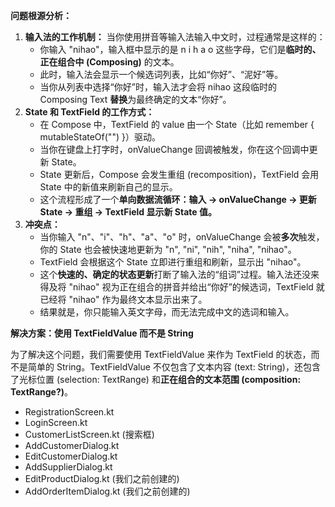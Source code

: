**问题根源分析：**

1. **输入法的工作机制：** 当你使用拼音等输入法输入中文时，过程通常是这样的：
   - 你输入 "nihao"，输入框中显示的是 n i h a o 这些字母，它们是**临时的、正在组合中 (Composing)** 的文本。
   - 此时，输入法会显示一个候选词列表，比如“你好”、“泥好”等。
   - 当你从列表中选择“你好”时，输入法才会将 nihao 这段临时的 Composing Text **替换**为最终确定的文本“你好”。
2. **State 和 TextField 的工作方式：**
   - 在 Compose 中，TextField 的 value 由一个 State（比如 remember { mutableStateOf("") }）驱动。
   - 当你在键盘上打字时，onValueChange 回调被触发，你在这个回调中更新 State。
   - State 更新后，Compose 会发生重组 (recomposition)，TextField 会用 State 中的新值来刷新自己的显示。
   - 这个流程形成了一个**单向数据流循环：输入 -> onValueChange -> 更新 State -> 重组 -> TextField 显示新 State 值。**
3. **冲突点：**
   - 当你输入 "n"、"i"、"h"、"a"、"o" 时，onValueChange 会被**多次**触发，你的 State 也会被快速地更新为 "n", "ni", "nih", "niha", "nihao"。
   - TextField 会根据这个 State 立即进行重组和刷新，显示出 "nihao"。
   - 这个**快速的、确定的状态更新**打断了输入法的“组词”过程。输入法还没来得及将 "nihao" 视为正在组合的拼音并给出“你好”的候选词，TextField 就已经将 "nihao" 作为最终文本显示出来了。
   - 结果就是，你只能输入英文字母，而无法完成中文的选词和输入。

**解决方案：使用 TextFieldValue 而不是 String**

为了解决这个问题，我们需要使用 TextFieldValue 来作为 TextField 的状态，而不是简单的 String。TextFieldValue 不仅包含了文本内容 (text: String)，还包含了光标位置 (selection: TextRange) 和**正在组合的文本范围 (composition: TextRange?)**。



- RegistrationScreen.kt
- LoginScreen.kt
- CustomerListScreen.kt (搜索框)
- AddCustomerDialog.kt
- EditCustomerDialog.kt
- AddSupplierDialog.kt
- EditProductDialog.kt (我们之前创建的)
- AddOrderItemDialog.kt (我们之前创建的)
